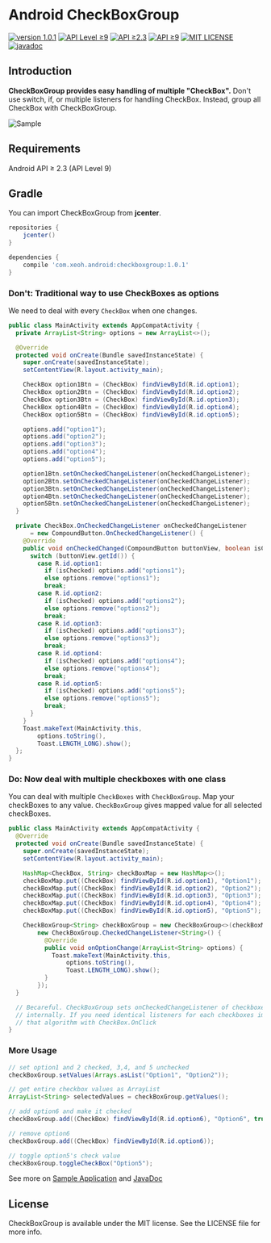 # **Android CheckBoxGroup**
[![version 1.0.1](https://img.shields.io/badge/version-1.0.0-green.svg)]()
[![API Level ≥9](https://img.shields.io/badge/platform-android-lightgrey.svg)](https://developer.android.com/index.html)
[![API ≥2.3](https://img.shields.io/badge/android-API%20Level%20%E2%89%A59-blue.svg)](https://developer.android.com/about/versions/android-2.3.html)
[![API ≥9](https://img.shields.io/badge/android-API%20%E2%89%A52.3-blue.svg)](https://developer.android.com/about/versions/android-2.3.html)
[![MIT LICENSE](https://img.shields.io/github/license/mashape/apistatus.svg)](https://spdx.org/licenses/MIT.html#licenseText)
[![javadoc](https://img.shields.io/badge/document-javadoc-yellow.svg)](https://xeoh.github.io/CheckBoxGroup/)

## Introduction
**CheckBoxGroup provides easy handling of multiple "CheckBox".** Don't use switch, if, or multiple listeners for handling CheckBox. Instead, group all CheckBox with CheckBoxGroup.

![Sample](./images/CheckBoxGroup.gif)

## Requirements
Android API ≥ 2.3 (API Level 9)

## Gradle
You can import CheckBoxGroup from **jcenter**.
```gradle
repositories {
    jcenter()
}

dependencies {
    compile 'com.xeoh.android:checkboxgroup:1.0.1'
}
```

### Don't: Traditional way to use CheckBoxes as options
We need to deal with every `CheckBox` when one changes.
```java
public class MainActivity extends AppCompatActivity {
  private ArrayList<String> options = new ArrayList<>();

  @Override
  protected void onCreate(Bundle savedInstanceState) {
    super.onCreate(savedInstanceState);
    setContentView(R.layout.activity_main);

    CheckBox option1Btn = (CheckBox) findViewById(R.id.option1);
    CheckBox option2Btn = (CheckBox) findViewById(R.id.option2);
    CheckBox option3Btn = (CheckBox) findViewById(R.id.option3);
    CheckBox option4Btn = (CheckBox) findViewById(R.id.option4);
    CheckBox option5Btn = (CheckBox) findViewById(R.id.option5);

    options.add("option1");
    options.add("option2");
    options.add("option3");
    options.add("option4");
    options.add("option5");

    option1Btn.setOnCheckedChangeListener(onCheckedChangeListener);
    option2Btn.setOnCheckedChangeListener(onCheckedChangeListener);
    option3Btn.setOnCheckedChangeListener(onCheckedChangeListener);
    option4Btn.setOnCheckedChangeListener(onCheckedChangeListener);
    option5Btn.setOnCheckedChangeListener(onCheckedChangeListener);
  }

  private CheckBox.OnCheckedChangeListener onCheckedChangeListener
      = new CompoundButton.OnCheckedChangeListener() {
    @Override
    public void onCheckedChanged(CompoundButton buttonView, boolean isChecked) {
      switch (buttonView.getId()) {
        case R.id.option1:
          if (isChecked) options.add("options1");
          else options.remove("options1");
          break;
        case R.id.option2:
          if (isChecked) options.add("options2");
          else options.remove("options2");
          break;
        case R.id.option3:
          if (isChecked) options.add("options3");
          else options.remove("options3");
          break;
        case R.id.option4:
          if (isChecked) options.add("options4");
          else options.remove("options4");
          break;
        case R.id.option5:
          if (isChecked) options.add("options5");
          else options.remove("options5");
          break;
      }
    }
    Toast.makeText(MainActivity.this,
        options.toString(),
        Toast.LENGTH_LONG).show();
  };
}
```

### Do: Now deal with multiple checkboxes with one class
You can deal with multiple `CheckBoxes` with `CheckBoxGroup`.
Map your checkBoxes to any value. `CheckBoxGroup` gives mapped value for all
selected checkBoxes.

```java
public class MainActivity extends AppCompatActivity {
  @Override
  protected void onCreate(Bundle savedInstanceState) {
    super.onCreate(savedInstanceState);
    setContentView(R.layout.activity_main);

    HashMap<CheckBox, String> checkBoxMap = new HashMap<>();
    checkBoxMap.put((CheckBox) findViewById(R.id.option1), "Option1");
    checkBoxMap.put((CheckBox) findViewById(R.id.option2), "Option2");
    checkBoxMap.put((CheckBox) findViewById(R.id.option3), "Option3");
    checkBoxMap.put((CheckBox) findViewById(R.id.option4), "Option4");
    checkBoxMap.put((CheckBox) findViewById(R.id.option5), "Option5");

    CheckBoxGroup<String> checkBoxGroup = new CheckBoxGroup<>(checkBoxMap,
        new CheckBoxGroup.CheckedChangeListener<String>() {
          @Override
          public void onOptionChange(ArrayList<String> options) {
            Toast.makeText(MainActivity.this,
                options.toString(),
                Toast.LENGTH_LONG).show();
          }
        });
  }

  // Becareful. CheckBoxGroup sets onCheckedChangeListener of checkboxes
  // internally. If you need identical listeners for each checkboxes implement
  // that algorithm with CheckBox.OnClick
}
```

### More Usage
```java
// set option1 and 2 checked, 3,4, and 5 unchecked
checkBoxGroup.setValues(Arrays.asList("Option1", "Option2"));

// get entire checkbox values as ArrayList
ArrayList<String> selectedValues = checkBoxGroup.getValues();

// add option6 and make it checked
checkBoxGroup.add((CheckBox) findViewById(R.id.option6), "Option6", true);

// remove option6
checkBoxGroup.add((CheckBox) findViewById(R.id.option6));

// toggle option5's check value
checkBoxGroup.toggleCheckBox("Option5");
```

See more on [Sample Application](https://github.com/xeoh/CheckBoxGroup/tree/master/sample) and [JavaDoc](https://xeoh.github.io/CheckBoxGroup/)

## License
CheckBoxGroup is available under the MIT license. See the LICENSE file for more info.
